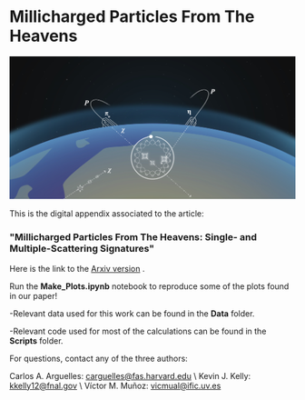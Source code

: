
# Millicharged Particles From The Heavens

<img src="PMT-Graphic_Draft-8.jpg" alt="drawing" />

This is the digital appendix associated to the article:

### "Millicharged Particles From The Heavens: Single- and Multiple-Scattering Signatures"

Here is the link to the [Arxiv version](https://arxiv.org/abs/2104.13924) .

Run the **Make_Plots.ipynb** notebook to reproduce some of the plots found in our paper!

-Relevant data used for this work can be found in the **Data** folder.

-Relevant code used for most of the calculations can be found in the **Scripts** folder.

For questions, contact any of the three authors:

Carlos A. Arguelles: carguelles@fas.harvard.edu \\
Kevin J. Kelly: kkelly12@fnal.gov \\ 
Víctor M. Muñoz: vicmual@ific.uv.es
